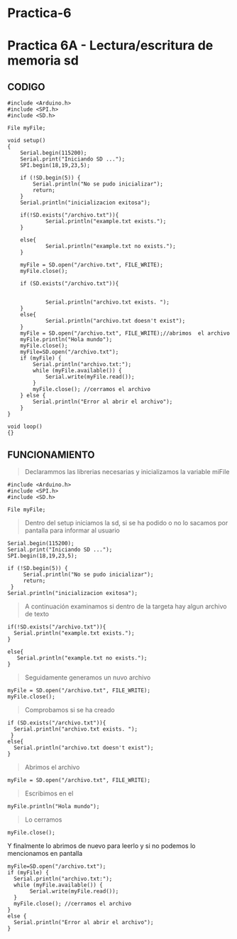 # Practica-6

# Practica 6A - Lectura/escritura de memoria sd

## CODIGO
```
#include <Arduino.h>
#include <SPI.h>
#include <SD.h>

File myFile;

void setup()
{
    Serial.begin(115200);
    Serial.print("Iniciando SD ...");
    SPI.begin(18,19,23,5);

    if (!SD.begin(5)) {
        Serial.println("No se pudo inicializar");
        return;
    }
    Serial.println("inicializacion exitosa");
    
    if(!SD.exists("/archivo.txt")){
            Serial.println("example.txt exists.");
    }

    else{
            Serial.println("example.txt no exists.");
    }

    myFile = SD.open("/archivo.txt", FILE_WRITE);
    myFile.close();

    if (SD.exists("/archivo.txt")){


            Serial.println("archivo.txt exists. ");
    }
    else{
            Serial.println("archivo.txt doesn't exist");
    }
    myFile = SD.open("/archivo.txt", FILE_WRITE);//abrimos  el archivo 
    myFile.println("Hola mundo");
    myFile.close();
    myFile=SD.open("/archivo.txt");
    if (myFile) {
        Serial.println("archivo.txt:");
        while (myFile.available()) {
            Serial.write(myFile.read());
        }
        myFile.close(); //cerramos el archivo
    } else {
        Serial.println("Error al abrir el archivo");
    }
}

void loop()
{}
```

## FUNCIONAMIENTO

> Declarammos las librerias necesarias y inicializamos la variable miFile
```
#include <Arduino.h>
#include <SPI.h>
#include <SD.h>

File myFile;
```
> Dentro del setup iniciamos la sd, si se ha podido o no lo sacamos por pantalla para informar al usuario
```
Serial.begin(115200);
Serial.print("Iniciando SD ...");
SPI.begin(18,19,23,5);

if (!SD.begin(5)) {
     Serial.println("No se pudo inicializar");
     return;
 }
Serial.println("inicializacion exitosa");
```
> A continuación examinamos si dentro de la targeta hay algun archivo de texto
```
if(!SD.exists("/archivo.txt")){
  Serial.println("example.txt exists.");
}

else{
   Serial.println("example.txt no exists.");
}
```
> Seguidamente generamos un nuvo archivo
```
myFile = SD.open("/archivo.txt", FILE_WRITE);
myFile.close();
```
> Comprobamos si se ha creado
```
if (SD.exists("/archivo.txt")){
  Serial.println("archivo.txt exists. ");
 }
else{
  Serial.println("archivo.txt doesn't exist");
}
```
> Abrimos el archivo
```
myFile = SD.open("/archivo.txt", FILE_WRITE);
```
> Escribimos en el 
```
myFile.println("Hola mundo");
```
> Lo cerramos
```
myFile.close();
```
Y finalmente lo abrimos de nuevo para leerlo y si no podemos lo mencionamos en pantalla
```
myFile=SD.open("/archivo.txt");
if (myFile) {
  Serial.println("archivo.txt:");
  while (myFile.available()) {
       Serial.write(myFile.read());
  }
  myFile.close(); //cerramos el archivo
} 
else {
  Serial.println("Error al abrir el archivo");
}
```
